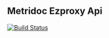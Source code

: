 Metridoc Ezproxy Api
------------------------------------
[![Build Status](https://drone.io/github.com/metridoc/metridoc-ezproxy-api/status.png)](https://drone.io/github.com/metridoc/metridoc-ezproxy-api/latest)


